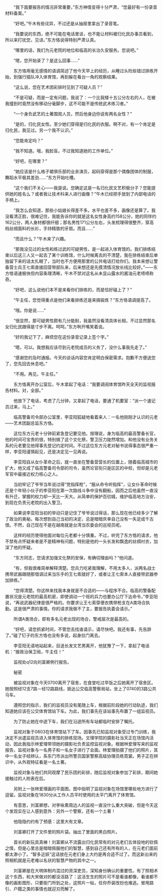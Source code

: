 　　“我下面要报告的情况非常重要，”东方神情变得十分严肃，“您最好有一份录音材料备案。”

　　“好吧。”午木有些诧异，不过还是从抽屉里拿出了录音笔。

　　“我要说的东西，绝不可能在电话里谈，也不能让材料被归化民办事员看到，所以来打扰您，见谅。”东方恪说得特别严肃认真。

　　“哪里的话，我们为元老院的地位和临高的长治久安服务。您说吧。”

　　“嗯，您开始录了？是这么回事……”

　　东方恪用毫无感情的语调简述了他今天早上的经历，从睡过头险些错过排练开始，到强行插队冲入体育馆，再到躲在看台一角的观察结果。

　　“这么说，您在艺术团彩排时见到了可疑人员？”

　　“不是可疑，而是一定有问题，我说了：一个比我矮十五公分左右的人，在被我撞到时竟然没有移动分毫脚步，这不可能不是传统武术练习者。”

　　“一个身负武艺的土著围观人员，然后他身边你说有两名女性？”

　　“是的，归化民女性。至少她们穿得是归化民的衣服。啊不对，有一个肯定是归化民，我见过。另一个我不认识。”

　　“您能肯定吗？”

　　“我不知道。哦，我脸盲。不过我知道她的工作单位。”

　　“好吧，在哪里？”

　　“她应该是什么格子裙俱乐部的业余演员，起码穿得是那个偶像团体的制服，舞蹈水平极其差劲……”东方开始吐槽。

　　“这个我们不关心——我是说。您确定这是一名归化民文艺积极分子？您能提供她的姓名么？或者我让技术科来人进行画像？”午木已经把手放到了内部电话的手柄上。

　　“我怎么会知道，那些小姑娘长得差不多。水平也差不多，画像还是算了。我没看清正脸，很难记住，我能告诉你的就是这名女性身高约158公分，她的同伴约162公分，两人身材都很纤细；那名男性171公分左右，头发梳理得很整齐，穿高档丝绸面料的长衫，手持精致的牙扇。而且……”

　　“而且什么？”午木来了兴趣。

　　“那我没见过的女性和练过武的可疑男性，是一起进入体育馆的。我们排练结束以后这三人又一起去了某个训练馆，什么时候离去的不清楚，我在排练结束后单独留下来的话太扎眼了，当时也不方便用那里的公共电话打给你们。我本来想让警备营士兵王七索直接回营带部队来，后来想还是先摸清情况放长线比较好。”——东方恪语速极快但内容条理清晰，午木不禁对这名从未显山露水的酱油元老啧啧称奇。

　　“好吧，这么说他们本不是来看你们排练的，而是恰好碰上了？”

　　“午主任，您觉得重点是他们来看排练还是来搞锻炼？”东方恪语调提高了。

　　“哦。你是说……”

　　“很显然，那可疑男性颇有几分能耐，我虽然没看清具体长相，不过显然那名女归化民跟得是寸步不离。呵呵。”东方咧开嘴笑着说。

　　“好的我记下了，麻烦您在这份录音记录上签个字。”

　　“嗯，可以。我想我应该尽到元老院成员的义务了，没什么事我先走了。”

　　“感谢您的及时通报。今天的谈话内容您肯定明白保密需求。抱歉不方便送您了，您先回去休息吧。”

　　“不用。再见，午主任。”

　　东方恪离开办公室后，午木拿起了电话：“我要调阅体育馆昨天全天的监视报告材料。对，全部。”

　　他放下了电话，考虑了几分钟，又拿起了电话，要通了机要室：“派一个速记员过来，马上。”

　　临高警备司令部办公室里，李亚阳狐疑地看着来人：一名他刚刚才认识的元老——艺术团副总监东方恪。

　　这位东方元老十分钟前紧急登记要见他。按理说，身为临高的最高警备长官，他的时间可宝贵的很，特别搞了这个文化祭，警卫压力陡然增加。和他没有业务关系的元老要见他得事先登记约定时间。不过这位东方元老对秘书说得事态很严重一样，李亚阳谨慎起见，还是决定见一见再说。

　　李亚阳自从女仆革命之后，就一直坐在警备营营长的位置上，随着临高城市的扩大，他又成了临高警备司令部的司令，虽然论官衔只是区区的中校，但却是元老军官中最接近权力核心之人。

　　当初牢记了爷爷当年说过得“党指挥枪”，“服从命令听指挥”，让女仆革命时候还是个年轻小伙子的李亚阳在第一次路线斗争中没有翻船，因而之后他虽然一直没有升迁，掌握的权力却一天比一天大。从简单的保护百仞城，维护临高地方治安，到现在负责元老院的出入警卫。

　　如果说李亚阳当初的举动只是记住了爷爷说过得话，那么现在他已经多少了解了政治的奥秘。每次想到自己当初的决定，总是暗暗庆幸自己没有一失足成千古恨。不然，自己现在不是在越南就是台湾当农委会的巡视员呢。

　　这样的经历使得他面对每位元老都十分慎重。不过，听完了东方恪的请求，他不禁有点怀疑来者是不是精神有问题，特别是他的一头长发和飘逸的丝绸衬衣，加深了他的怀疑。

　　“东方同志，您请求加强文化祭的安保，有确切理由吗？”他问道。

　　“有，但我很难简单解释清楚。您兵力吃紧我理解，不用太多人，派两名战士携带武器跟随那借调过来当乐手的王七索就好了，或者让王七索本人直接带武器参加排练。”

　　“您得清楚。你这样来找我本身就是不合适的——与程序不合。临高的警备配置状况是元老院的最高机密，即使调动一个班的兵力也要办公厅下达命令，”李亚阳说，“再说武器纪律是很严格的。你要求让王七索穿便衣携带枪支在A类场合执勤。这是很严肃的事情。你的请求我做不了主，要报告执委会请示。”

　　所谓A类场合，即有多名元老出现的场合，警戒层次是最高的。

　　“好吧，请您抓紧时间，不管您去找谁请示，请尽快吧。我还有事，先告辞了。”碰了钉子的东方恪也没有多说，起身拉门离去。

　　李亚阳无语地站起来，目送长发文艺男离开，他犹豫了一下，拿起了电话机：“接政治保卫局，午主任！”

　　监视处q12向刘富卿例行报告。

　　秘密

　　被监视对象在今天0700离开了宿舍，在食堂吃过早饭之后她离开了宿舍区。她按照经12支7路－经12路路线，抵达公交临高警察局站，坐上了0740的3路公共马车。

　　遵照您的指示，我们的监视员没有尾随上车，根据前阶段她的行动轨迹，我们知道她应该在公交体育馆站下车。为此，我们事先在该站事先布置了一组监视员。

　　为了防止她在中途下车，我们在沿途所有车站都临时安排了嘱托。

　　监视对象于0803在体育馆站下了车。因事先已知监视对象受过专门训练，我决定不派遣监视员进入体育馆的排练现场。文理学院的摄影社当天正在场馆内活动，因此我指示林爱理带领她的摄影社负责监控监视对象。根据林爱理写来的监视报告，监视对象与一名男子和一名女子进行了会面。林爱理拍摄了他们的照片，其中一名女子经辨认，系东门市派出所警员国家警察高级协理员练霓裳。男子正在辨识中，从外观特征看是一名土著。

　　监视对象与他们共同观摩了民乐团的彩排，随后监视对象参加了彩排，期间她接触过的人附表在后。

　　另附上一张林爱理画的平面图，图中指明了监视对象在场馆里哪些地方进行了逗留。监视对象在1830分从工作人员平时使用的太平门离开了体育馆。

　　有意思，刘富卿想，对李咏熏周边人的监视一直没什么重大突破，但是今天这个发现实在让人感到意外：另外一个警察，还有一个土著！

　　他隐隐约约有了预感：这里大有文章。

　　刘富卿打开了文件里的照片袋。抽出了里面的黑白照片。

　　首长的新玩具真棒！刘富卿从不流露出归化民常有的对元老们五体投地的钦佩之情，但是心里总是暗暗佩服他们的智慧，感到自己还有所有的人，在元老们面前都太渺小了。“智多近妖”这话放在元老们身上大约是再合适不过了。而这新出来的照相机就是元老难以名状的智慧产物的其中之一。

　　刘富卿是在大明体制内混过的资深吏员，深知身份确认的重要性。有了照相术这个东西，和大宋做对的都没活路了：这活生生的照片可不是看谁都像，看谁都不像的画影图形，只要衙门所到之处，这照片一帖，任你乔装改扮也难逃。冒用路引、户籍之类的事情也就迎刃而解了。

